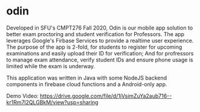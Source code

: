 # odin

Developed in SFU's CMPT276 Fall 2020, Odin is our mobile app solution to better exam proctoring and student verification for Professors. 
The app leverages Google's Firbase Services to provide a realtime user experience. The purpose of the app is 2-fold, for students to register 
for upcoming examinations and easily upload their ID for verification; And for profressors to manage exam attendance, verify student IDs and ensure 
phone usage is limited while the exam is underway.

This application was written in Java with some NodeJS backend components in firebase cloud functions and a Android-only app.

Demo Video:
https://drive.google.com/file/d/1jVsimZuYa2aub716--kr1Rm7l2QLGBkM/view?usp=sharing
